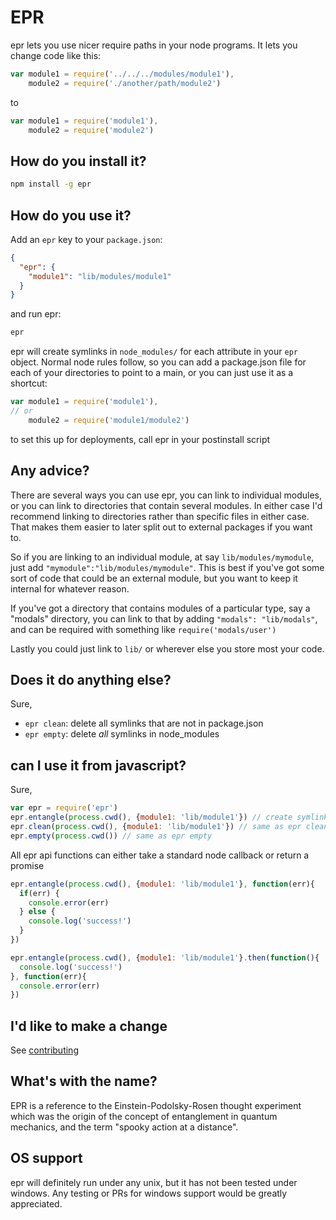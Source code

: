 EPR
===

epr lets you use nicer require paths in your node programs. It lets you change code like this:

```js
var module1 = require('../../../modules/module1'),
    module2 = require('./another/path/module2')
```

to

```js
var module1 = require('module1'),
    module2 = require('module2')
```

## How do you install it?

```sh
npm install -g epr
```

## How do you use it?

Add an ```epr``` key to your ```package.json```:

```json
{
  "epr": {
    "module1": "lib/modules/module1"
  }
}
```

and run epr:

```sh
epr
```

epr will create symlinks in ```node_modules/``` for each attribute in your ```epr```
object. Normal node rules follow, so you can add a package.json file for each of
your directories to point to a main, or you can just use it as a shortcut:

```js
var module1 = require('module1'),
// or
    module2 = require('module1/module2')
```

to set this up for deployments, call epr in your postinstall script

## Any advice?

There are several ways you can use epr, you can link to individual modules, or
you can link to directories that contain several modules. In either case I'd
recommend linking to directories rather than specific files in either case. That
makes them easier to later split out to external packages if you want to.

So if you are linking to an individual module, at say ```lib/modules/mymodule```,
just add ```"mymodule":"lib/modules/mymodule"```. This is best if you've got some
sort of code that could be an external module, but you want to keep it internal
for whatever reason.

If you've got a directory that contains modules of a particular type, say a
"modals" directory, you can link to that by adding ```"modals": "lib/modals"```,
and can be required with something like ```require('modals/user')```

Lastly you could just link to ```lib/``` or wherever else you store most your code.

## Does it do anything else?

Sure,

* ```epr clean```: delete all symlinks that are not in package.json
* ```epr empty```: delete *all* symlinks in node_modules

## can I use it from javascript?

Sure,

```js
var epr = require('epr')
epr.entangle(process.cwd(), {module1: 'lib/module1'}) // create symlinks
epr.clean(process.cwd(), {module1: 'lib/module1'}) // same as epr clean
epr.empty(process.cwd()) // same as epr empty
```

All epr api functions can either take a standard node callback or return a promise

```js
epr.entangle(process.cwd(), {module1: 'lib/module1'}, function(err){
  if(err) {
    console.error(err)
  } else {
    console.log('success!')
  }
})

epr.entangle(process.cwd(), {module1: 'lib/module1'}.then(function(){
  console.log('success!')
}, function(err){
  console.error(err)
})
```

## I'd like to make a change

See [contributing](CONTRIBUTING.md)

## What's with the name?

EPR is a reference to the Einstein-Podolsky-Rosen thought experiment which was
the origin of the concept of entanglement in quantum mechanics, and the term
"spooky action at a distance".

## OS support

epr will definitely run under any unix, but it has not been tested under windows.
Any testing or PRs for windows support would be greatly appreciated.
